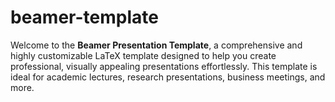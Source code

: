 # beamer-template
Welcome to the **Beamer Presentation Template**, a comprehensive and highly customizable LaTeX template designed to help you create professional, visually appealing presentations effortlessly. This template is ideal for academic lectures, research presentations, business meetings, and more.
